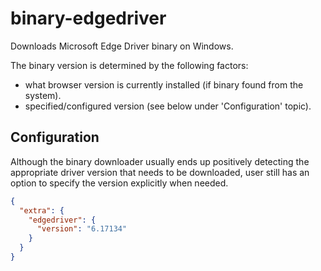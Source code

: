 # binary-edgedriver

Downloads Microsoft Edge Driver binary on Windows.

The binary version is determined by the following factors:

* what browser version is currently installed (if binary found from the system).
* specified/configured version (see below under 'Configuration' topic).
    
## Configuration

Although the binary downloader usually ends up positively detecting the appropriate 
driver version that needs to be downloaded, user still has an option to specify the 
version explicitly when needed.

```json
{
  "extra": {
    "edgedriver": {
      "version": "6.17134"
    }
  }
}
```
